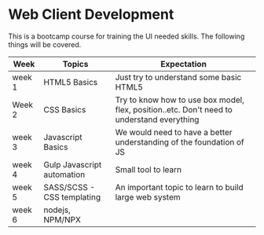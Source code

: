 # Web Client Development

This is a bootcamp course for training the UI needed skills. The following things will be covered.

|Week|Topics|Expectation  |
|----|------|-----------  |
|week 1| HTML5 Basics| Just try to understand some basic HTML5|
|Week 2| CSS Basics  | Try to know how to use box model, flex, position..etc. Don't need to understand everything|
|week 3| Javascript Basics| We would need to have a better understanding of the foundation of JS|
|week 4| Gulp Javascript automation| Small tool to learn|
|week 5| SASS/SCSS - CSS templating| An important topic to learn to build large web system |
|week 6| nodejs, NPM/NPX|